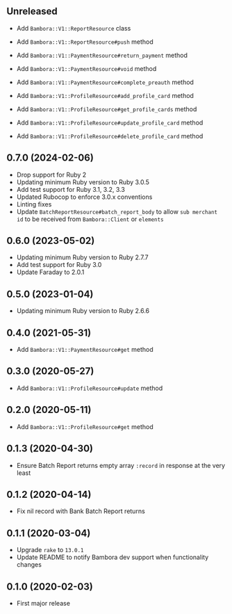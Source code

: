 ## Unreleased
- Add `Bambora::V1::ReportResource` class
- Add `Bambora::V1::ReportResource#push` method

- Add `Bambora::V1::PaymentResource#return_payment` method
- Add `Bambora::V1::PaymentResource#void` method
- Add `Bambora::V1::PaymentResource#complete_preauth` method

- Add `Bambora::V1::ProfileResource#add_profile_card` method
- Add `Bambora::V1::ProfileResource#get_profile_cards` method
- Add `Bambora::V1::ProfileResource#update_profile_card` method
- Add `Bambora::V1::ProfileResource#delete_profile_card` method

## 0.7.0 (2024-02-06)

- Drop support for Ruby 2
- Updating minimum Ruby version to Ruby 3.0.5
- Add test support for Ruby 3.1, 3.2, 3.3
- Updated Rubocop to enforce 3.0.x conventions
- Linting fixes
- Update `BatchReportResource#batch_report_body` to allow `sub merchant id` to be received from `Bambora::Client` or `elements`

## 0.6.0 (2023-05-02)

- Updating minimum Ruby version to Ruby 2.7.7
- Add test support for Ruby 3.0
- Update Faraday to 2.0.1

## 0.5.0 (2023-01-04)

- Updating minimum Ruby version to Ruby 2.6.6

## 0.4.0 (2021-05-31)

- Add `Bambora::V1::PaymentResource#get` method

## 0.3.0 (2020-05-27)

- Add `Bambora::V1::ProfileResource#update` method

## 0.2.0 (2020-05-11)

- Add `Bambora::V1::ProfileResource#get` method

## 0.1.3 (2020-04-30)

- Ensure Batch Report returns empty array `:record` in response at the very least

## 0.1.2 (2020-04-14)

- Fix nil record with Bank Batch Report returns

## 0.1.1 (2020-03-04)

- Upgrade `rake` to `13.0.1`
- Update README to notify Bambora dev support when functionality changes

## 0.1.0 (2020-02-03)

- First major release
